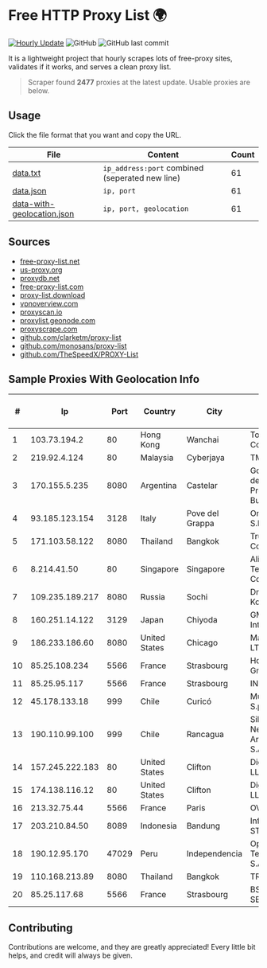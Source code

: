 
# Free HTTP Proxy List 🌍

[![Hourly Update](https://github.com/mertguvencli/http-proxy-list/actions/workflows/main.yml/badge.svg?branch=main)](https://github.com/mertguvencli/http-proxy-list/actions/workflows/main.yml)
![GitHub](https://img.shields.io/github/license/mertguvencli/http-proxy-list)
![GitHub last commit](https://img.shields.io/github/last-commit/mertguvencli/http-proxy-list)

It is a lightweight project that hourly scrapes lots of free-proxy sites, validates if it works, and serves a clean proxy list.


> Scraper found **2477** proxies at the latest update. Usable proxies are below.

## Usage

Click the file format that you want and copy the URL.


|File|Content|Count|
|----|-------|-----|
|[data.txt](https://raw.githubusercontent.com/mertguvencli/http-proxy-list/main/proxy-list/data.txt)|`ip_address:port` combined (seperated new line)|61|
|[data.json](https://raw.githubusercontent.com/mertguvencli/http-proxy-list/main/proxy-list/data.json)|`ip, port`|61|
|[data-with-geolocation.json](https://raw.githubusercontent.com/mertguvencli/http-proxy-list/main/proxy-list/data-with-geolocation.json)|`ip, port, geolocation`|61|

## Sources

* [free-proxy-list.net](https://free-proxy-list.net)
* [us-proxy.org](https://www.us-proxy.org)
* [proxydb.net](http://proxydb.net)
* [free-proxy-list.com](https://free-proxy-list.com/?page=&port=&type%5B%5D=http&type%5B%5D=https&up_time=0&search=Search)
* [proxy-list.download](https://www.proxy-list.download/HTTP)
* [vpnoverview.com](https://vpnoverview.com/privacy/anonymous-browsing/free-proxy-servers)
* [proxyscan.io](https://www.proxyscan.io)
* [proxylist.geonode.com](https://proxylist.geonode.com/api/proxy-list?limit=300&page=1&sort_by=lastChecked&sort_type=desc&protocols=http,https)
* [proxyscrape.com](https://api.proxyscrape.com/v2/?request=displayproxies&protocol=http&timeout=10000&country=all&ssl=all&anonymity=all)
* [github.com/clarketm/proxy-list](https://raw.githubusercontent.com/clarketm/proxy-list/master/proxy-list-raw.txt)
* [github.com/monosans/proxy-list](https://raw.githubusercontent.com/monosans/proxy-list/main/proxies/http.txt)
* [github.com/TheSpeedX/PROXY-List](https://raw.githubusercontent.com/TheSpeedX/PROXY-List/master/http.txt)


## Sample Proxies With Geolocation Info

|#|Ip|Port|Country|City|Internet Service Provider|
|-|--|----|-------|----|-------------------------|
|1|103.73.194.2|80|Hong Kong|Wanchai|TouchPal HK Co., Limited|
|2|219.92.4.124|80|Malaysia|Cyberjaya|TMnet|
|3|170.155.5.235|8080|Argentina|Castelar|Gobernacion de la Provincia de Buenos Aires|
|4|93.185.123.154|3128|Italy|Pove del Grappa|Omegacom S.R.L.S.|
|5|171.103.58.122|8080|Thailand|Bangkok|True Internet Co., Ltd.|
|6|8.214.41.50|80|Singapore|Singapore|Alibaba (US) Technology Co., Ltd.|
|7|109.235.189.217|8080|Russia|Sochi|Dmitriy V. Kozmenko|
|8|160.251.14.122|3129|Japan|Chiyoda|GMO Internet, Inc|
|9|186.233.186.60|8080|United States|Chicago|Maxihost LTDA|
|10|85.25.108.234|5566|France|Strasbourg|Host Europe GmbH|
|11|85.25.95.117|5566|France|Strasbourg|INTERGENIA|
|12|45.178.133.18|999|Chile|Curicó|Mundonet S.p.A|
|13|190.110.99.100|999|Chile|Rancagua|Silica Networks Argentina S.A.|
|14|157.245.222.183|80|United States|Clifton|DigitalOcean, LLC|
|15|174.138.116.12|80|United States|Clifton|DigitalOcean, LLC|
|16|213.32.75.44|5566|France|Paris|OVH SAS|
|17|203.210.84.50|8089|Indonesia|Bandung|Infrastruktur STARNET|
|18|190.12.95.170|47029|Peru|Independencia|Optical Technologies S.A.C|
|19|110.168.213.89|8080|Thailand|Bangkok|TRUENET|
|20|85.25.117.68|5566|France|Strasbourg|BSB-SERVICE|



## Contributing

Contributions are welcome, and they are greatly appreciated! Every
little bit helps, and credit will always be given.

